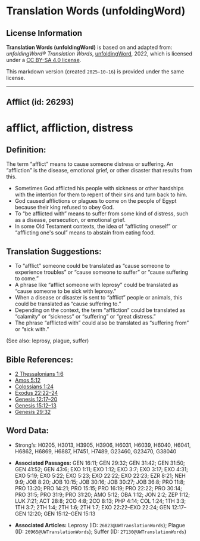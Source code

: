 # Translation Words (unfoldingWord)

## License Information

**Translation Words (unfoldingWord)** is based on and adapted from: _unfoldingWord® Translation Words_, [unfoldingWord](https://unfoldingword.org/utw), 2022, which is licensed under a [CC BY-SA 4.0 license](https://creativecommons.org/licenses/by-sa/4.0/legalcode.en).

This markdown version (created `2025-10-16`) is provided under the same license.



--------------------------------

## Afflict (id: 26293)

afflict, affliction, distress
=============================

Definition:
-----------

The term “afflict” means to cause someone distress or suffering. An “affliction” is the disease, emotional grief, or other disaster that results from this.

* Sometimes God afflicted his people with sickness or other hardships with the intention for them to repent of their sins and turn back to him.
* God caused afflictions or plagues to come on the people of Egypt because their king refused to obey God.
* To “be afflicted with” means to suffer from some kind of distress, such as a disease, persecution, or emotional grief.
* In some Old Testament contexts, the idea of “afflicting oneself” or “afflicting one's soul” means to abstain from eating food.

Translation Suggestions:
------------------------

* To “afflict” someone could be translated as “cause someone to experience troubles” or “cause someone to suffer” or “cause suffering to come.”
* A phrase like “afflict someone with leprosy” could be translated as “cause someone to be sick with leprosy.”
* When a disease or disaster is sent to “afflict” people or animals, this could be translated as “cause suffering to.”
* Depending on the context, the term “affliction” could be translated as “calamity” or “sickness” or “suffering” or “great distress.”
* The phrase “afflicted with” could also be translated as “suffering from” or “sick with.”

(See also: leprosy, plague, suffer)

Bible References:
-----------------

* [2 Thessalonians 1:6](https://ref.ly/2Thess1:6)
* [Amos 5:12](https://ref.ly/Amos5:12)
* [Colossians 1:24](https://ref.ly/Col1:24)
* [Exodus 22:22–24](https://ref.ly/Exod22:22-Exod22:24)
* [Genesis 12:17–20](https://ref.ly/Gen12:17-Gen12:20)
* [Genesis 15:12–13](https://ref.ly/Gen15:12-Gen15:13)
* [Genesis 29:32](https://ref.ly/Gen29:32)

Word Data:
----------

* Strong’s: H0205, H3013, H3905, H3906, H6031, H6039, H6040, H6041, H6862, H6869, H6887, H7451, H7489, G23460, G23470, G38040

* **Associated Passages:** GEN 16:11; GEN 29:32; GEN 31:42; GEN 31:50; GEN 41:52; GEN 43:6; EXO 1:11; EXO 1:12; EXO 3:7; EXO 3:17; EXO 4:31; EXO 5:19; EXO 5:22; EXO 5:23; EXO 22:22; EXO 22:23; EZR 8:21; NEH 9:9; JOB 8:20; JOB 10:15; JOB 30:16; JOB 30:27; JOB 36:8; PRO 11:8; PRO 13:20; PRO 14:21; PRO 15:15; PRO 16:19; PRO 22:22; PRO 30:14; PRO 31:5; PRO 31:9; PRO 31:20; AMO 5:12; OBA 1:12; JON 2:2; ZEP 1:12; LUK 7:21; ACT 28:8; 2CO 4:8; 2CO 8:13; PHP 4:14; COL 1:24; 1TH 3:3; 1TH 3:7; 2TH 1:4; 2TH 1:6; 2TH 1:7; EXO 22:22–EXO 22:24; GEN 12:17–GEN 12:20; GEN 15:12–GEN 15:13
* **Associated Articles:** Leprosy (ID: `26823@UWTranslationWords`); Plague (ID: `26965@UWTranslationWords`); Suffer (ID: `27130@UWTranslationWords`)

